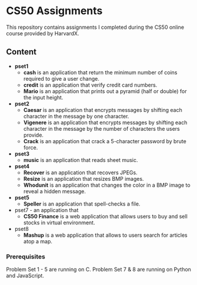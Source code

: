 # CS50 Assignments

This repository contains assignments I completed during the CS50 online course provided by HarvardX.

## Content

* **pset1**
    * **cash** is an application that return the minimum number of coins required to give a user change.
    * **credit** is an application that verify credit card numbers.
    * **Mario** is an application that prints out a pyramid (half or double) for the input height.
* **pset2**
    * **Caesar** is an application that encrypts messages by shifting each character in the message by one character.
    * **Vigenere** is an application that encrypts messages by shifting each character in the message by the number of characters the users provide.
    * **Crack** is an application that crack a 5-character password by brute force.
* **pset3**
    * **music** is an application that reads sheet music.
* **pset4**
    * **Recover** is an application that recovers JPEGs.
    * **Resize** is an application that resizes BMP images.
    * **Whodunit** is an application that changes the color in a BMP image to reveal a hidden message.
* **pset5**
    * **Speller** is an application that spell-checks a file.
* pset7 - an application that
    * **CS50 Finance** is a web application that allows users to buy and sell stocks in virtual environment.
* pset8
    * **Mashup** is a web application that allows to users search for articles atop a map.

### Prerequisites

Problem Set 1 - 5 are running on C.
Problem Set 7 & 8 are running on Python and JavaScript.
